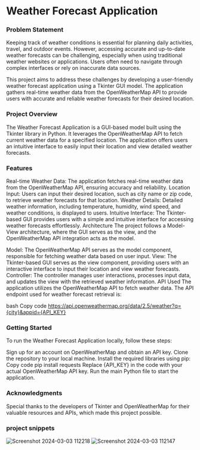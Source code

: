 # Weather Forecast Application
### Problem Statement
Keeping track of weather conditions is essential for planning daily activities, travel, and outdoor events. However, accessing accurate and up-to-date weather forecasts can be challenging, especially when using traditional weather websites or applications. Users often need to navigate through complex interfaces or rely on inaccurate data sources.

This project aims to address these challenges by developing a user-friendly weather forecast application using a Tkinter GUI model. The application gathers real-time weather data from the OpenWeatherMap API to provide users with accurate and reliable weather forecasts for their desired location.

### Project Overview
The Weather Forecast Application is a GUI-based model built using the Tkinter library in Python. It leverages the OpenWeatherMap API to fetch current weather data for a specified location. The application offers users an intuitive interface to easily input their location and view detailed weather forecasts.

### Features
Real-time Weather Data: The application fetches real-time weather data from the OpenWeatherMap API, ensuring accuracy and reliability.
Location Input: Users can input their desired location, such as city name or zip code, to retrieve weather forecasts for that location.
Weather Details: Detailed weather information, including temperature, humidity, wind speed, and weather conditions, is displayed to users.
Intuitive Interface: The Tkinter-based GUI provides users with a simple and intuitive interface for accessing weather forecasts effortlessly.
Architecture
The project follows a Model-View architecture, where the GUI serves as the view, and the OpenWeatherMap API integration acts as the model.

Model: The OpenWeatherMap API serves as the model component, responsible for fetching weather data based on user input.
View: The Tkinter-based GUI serves as the view component, providing users with an interactive interface to input their location and view weather forecasts.
Controller: The controller manages user interactions, processes input data, and updates the view with the retrieved weather information.
API Used
The application utilizes the OpenWeatherMap API to fetch weather data. The API endpoint used for weather forecast retrieval is:

bash
Copy code
https://api.openweathermap.org/data/2.5/weather?q={city}&appid={API_KEY}
### Getting Started
To run the Weather Forecast Application locally, follow these steps:

Sign up for an account on OpenWeatherMap and obtain an API key.
Clone the repository to your local machine.
Install the required libraries using pip:
Copy code
pip install requests
Replace {API_KEY} in the code with your actual OpenWeatherMap API key.
Run the main Python file to start the application.

### Acknowledgments
Special thanks to the developers of Tkinter and OpenWeatherMap for their valuable resources and APIs, which made this project possible.
### project snippets
![Screenshot 2024-03-03 112218](https://github.com/Eshaanjainej/Weather_forecast/assets/150604431/dc1bbb5e-4be1-4987-a703-cf104fa7be65)
![Screenshot 2024-03-03 112147](https://github.com/Eshaanjainej/Weather_forecast/assets/150604431/6a82ba46-b01f-4909-884d-7b6e1a8c6697)
